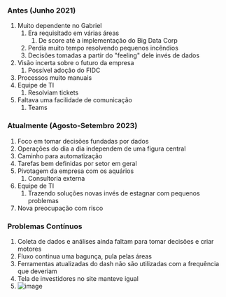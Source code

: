 ### Antes (Junho 2021)
1. Muito dependente no Gabriel
	1. Era requisitado em várias áreas
		1. De score até a implementação do Big Data Corp
	2. Perdia muito tempo resolvendo pequenos incêndios
	3. Decisões tomadas a partir do "feeling" dele invés de dados
2. Visão incerta sobre o futuro da empresa
	1. Possível adoção do FIDC
3. Processos muito manuais
4. Equipe de TI
	1. Resolviam tickets
5. Faltava uma facilidade de comunicação
	1. Teams

### Atualmente (Agosto-Setembro 2023)
1. Foco em tomar decisões fundadas por dados
2. Operações do dia a dia independem de uma figura central
3. Caminho para automatização
4. Tarefas bem definidas por setor em geral
5. Pivotagem da empresa com os aquários
	1. Consultoria externa
6. Equipe de TI
	1. Trazendo soluções novas invés de estagnar com pequenos problemas
7. Nova preocupação com risco

### Problemas Contínuos
1. Coleta de dados e análises ainda faltam para tomar decisões e criar motores
2. Fluxo continua uma bagunça, pula pelas áreas
3. Ferramentas atualizadas do dash não são utilizadas com a frequência que deveriam
4. Tela de investidores no site manteve igual
5. ![image](https://www.google.com/url?sa=i&url=https%3A%2F%2Fthechive.com%2Fhumor%2Fperson-hilariously-photoshops-animals-onto-random-things-30-photos%2F&psig=AOvVaw0DqHUX_hm7U5raQKvWvuve&ust=1696443099134000&source=images&cd=vfe&opi=89978449&ved=0CBAQjRxqFwoTCMjilZa92oEDFQAAAAAdAAAAABAD)
